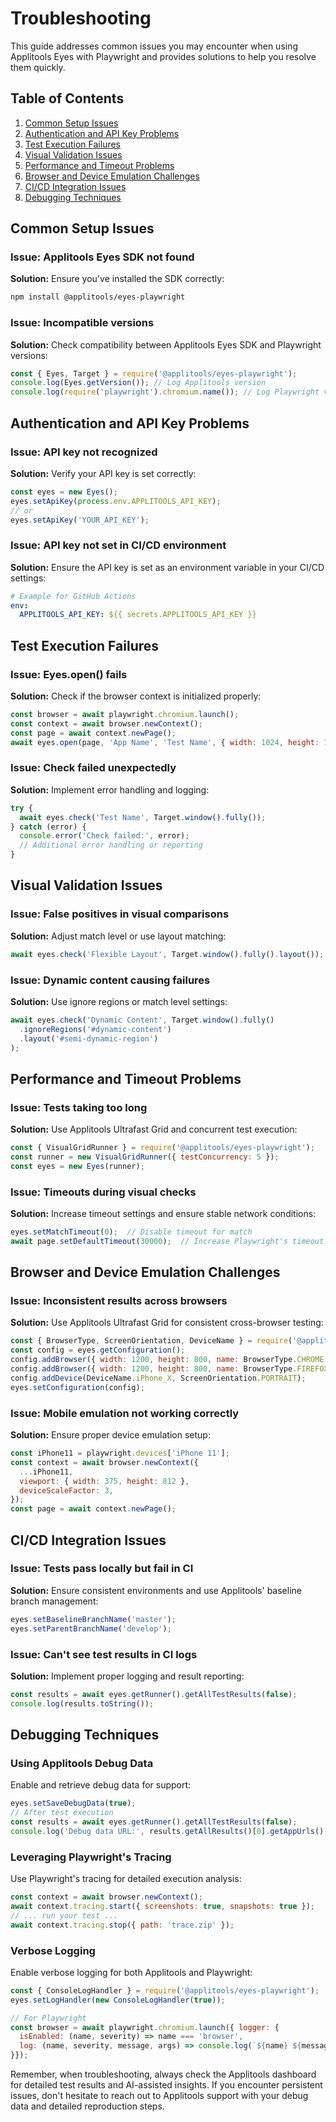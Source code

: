 # Troubleshooting

This guide addresses common issues you may encounter when using Applitools Eyes with Playwright and provides solutions to help you resolve them quickly.

## Table of Contents
1. [Common Setup Issues](#common-setup-issues)
2. [Authentication and API Key Problems](#authentication-and-api-key-problems)
3. [Test Execution Failures](#test-execution-failures)
4. [Visual Validation Issues](#visual-validation-issues)
5. [Performance and Timeout Problems](#performance-and-timeout-problems)
6. [Browser and Device Emulation Challenges](#browser-and-device-emulation-challenges)
7. [CI/CD Integration Issues](#cicd-integration-issues)
8. [Debugging Techniques](#debugging-techniques)

## Common Setup Issues

### Issue: Applitools Eyes SDK not found
**Solution:** Ensure you've installed the SDK correctly:
```bash
npm install @applitools/eyes-playwright
```

### Issue: Incompatible versions
**Solution:** Check compatibility between Applitools Eyes SDK and Playwright versions:
```javascript
const { Eyes, Target } = require('@applitools/eyes-playwright');
console.log(Eyes.getVersion()); // Log Applitools version
console.log(require('playwright').chromium.name()); // Log Playwright version
```

## Authentication and API Key Problems

### Issue: API key not recognized
**Solution:** Verify your API key is set correctly:
```javascript
const eyes = new Eyes();
eyes.setApiKey(process.env.APPLITOOLS_API_KEY);
// or
eyes.setApiKey('YOUR_API_KEY');
```

### Issue: API key not set in CI/CD environment
**Solution:** Ensure the API key is set as an environment variable in your CI/CD settings:
```yaml
# Example for GitHub Actions
env:
  APPLITOOLS_API_KEY: ${{ secrets.APPLITOOLS_API_KEY }}
```

## Test Execution Failures

### Issue: Eyes.open() fails
**Solution:** Check if the browser context is initialized properly:
```javascript
const browser = await playwright.chromium.launch();
const context = await browser.newContext();
const page = await context.newPage();
await eyes.open(page, 'App Name', 'Test Name', { width: 1024, height: 768 });
```

### Issue: Check failed unexpectedly
**Solution:** Implement error handling and logging:
```javascript
try {
  await eyes.check('Test Name', Target.window().fully());
} catch (error) {
  console.error('Check failed:', error);
  // Additional error handling or reporting
}
```

## Visual Validation Issues

### Issue: False positives in visual comparisons
**Solution:** Adjust match level or use layout matching:
```javascript
await eyes.check('Flexible Layout', Target.window().fully().layout());
```

### Issue: Dynamic content causing failures
**Solution:** Use ignore regions or match level settings:
```javascript
await eyes.check('Dynamic Content', Target.window().fully()
  .ignoreRegions('#dynamic-content')
  .layout('#semi-dynamic-region')
);
```

## Performance and Timeout Problems

### Issue: Tests taking too long
**Solution:** Use Applitools Ultrafast Grid and concurrent test execution:
```javascript
const { VisualGridRunner } = require('@applitools/eyes-playwright');
const runner = new VisualGridRunner({ testConcurrency: 5 });
const eyes = new Eyes(runner);
```

### Issue: Timeouts during visual checks
**Solution:** Increase timeout settings and ensure stable network conditions:
```javascript
eyes.setMatchTimeout(0);  // Disable timeout for match
await page.setDefaultTimeout(30000);  // Increase Playwright's timeout
```

## Browser and Device Emulation Challenges

### Issue: Inconsistent results across browsers
**Solution:** Use Applitools Ultrafast Grid for consistent cross-browser testing:
```javascript
const { BrowserType, ScreenOrientation, DeviceName } = require('@applitools/eyes-playwright');
const config = eyes.getConfiguration();
config.addBrowser({ width: 1200, height: 800, name: BrowserType.CHROME });
config.addBrowser({ width: 1200, height: 800, name: BrowserType.FIREFOX });
config.addDevice(DeviceName.iPhone_X, ScreenOrientation.PORTRAIT);
eyes.setConfiguration(config);
```

### Issue: Mobile emulation not working correctly
**Solution:** Ensure proper device emulation setup:
```javascript
const iPhone11 = playwright.devices['iPhone 11'];
const context = await browser.newContext({
  ...iPhone11,
  viewport: { width: 375, height: 812 },
  deviceScaleFactor: 3,
});
const page = await context.newPage();
```

## CI/CD Integration Issues

### Issue: Tests pass locally but fail in CI
**Solution:** Ensure consistent environments and use Applitools' baseline branch management:
```javascript
eyes.setBaselineBranchName('master');
eyes.setParentBranchName('develop');
```

### Issue: Can't see test results in CI logs
**Solution:** Implement proper logging and result reporting:
```javascript
const results = await eyes.getRunner().getAllTestResults(false);
console.log(results.toString());
```

## Debugging Techniques

### Using Applitools Debug Data
Enable and retrieve debug data for support:
```javascript
eyes.setSaveDebugData(true);
// After test execution
const results = await eyes.getRunner().getAllTestResults(false);
console.log('Debug data URL:', results.getAllResults()[0].getAppUrls().getSession());
```

### Leveraging Playwright's Tracing
Use Playwright's tracing for detailed execution analysis:
```javascript
const context = await browser.newContext();
await context.tracing.start({ screenshots: true, snapshots: true });
// ... run your test ...
await context.tracing.stop({ path: 'trace.zip' });
```

### Verbose Logging
Enable verbose logging for both Applitools and Playwright:
```javascript
const { ConsoleLogHandler } = require('@applitools/eyes-playwright');
eyes.setLogHandler(new ConsoleLogHandler(true));

// For Playwright
const browser = await playwright.chromium.launch({ logger: {
  isEnabled: (name, severity) => name === 'browser',
  log: (name, severity, message, args) => console.log(`${name} ${message}`)
}});
```

Remember, when troubleshooting, always check the Applitools dashboard for detailed test results and AI-assisted insights. If you encounter persistent issues, don't hesitate to reach out to Applitools support with your debug data and detailed reproduction steps.